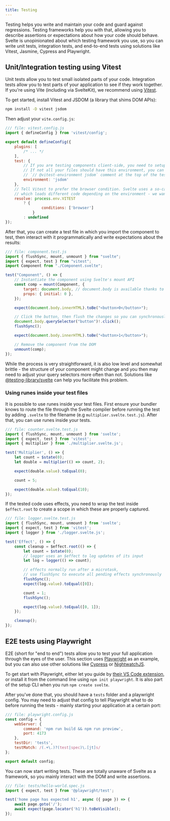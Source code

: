 ```yaml
---
title: Testing
---
```


Testing helps you write and maintain your code and guard against regressions. Testing frameworks help you with that, allowing you to describe assertions or expectations about how your code should behave. Svelte is unopinionated about which testing framework you use, so you can write unit tests, integration tests, and end-to-end tests using solutions like Vitest, Jasmine, Cypress and Playwright.

## Unit/Integration testing using Vitest

Unit tests allow you to test small isolated parts of your code. Integration tests allow you to test parts of your application to see if they work together. If you're using Vite (including via SvelteKit), we recommend using [Vitest](https://vitest.dev/).

To get started, install Vitest and JSDOM (a library that shims DOM APIs):

```bash
npm install -D vitest jsdom
```

Then adjust your `vite.config.js`:

```js
/// file: vitest.config.js
import { defineConfig } from 'vitest/config';

export default defineConfig({
	plugins: [
		/* ... */
	],
	test: {
		// If you are testing components client-side, you need to setup a DOM environment.
		// If not all your files should have this environment, you can use a
		// `// @vitest-environment jsdom` comment at the top of the test files instead.
		environment: 'jsdom'
	},
	// Tell Vitest to prefer the browser condition. Svelte uses a so-called exports map
	// which loads different code depending on the environment - we want to load the browser environment.
	resolve: process.env.VITEST
		? {
				conditions: ['browser']
			}
		: undefined
});
```

After that, you can create a test file in which you import the component to test, then interact with it programmatically and write expectations about the results:

```js
/// file: component.test.js
import { flushSync, mount, unmount } from "svelte";
import { expect, test } from "vitest";
import Component from "./Component.svelte";

test("Component", () => {
	// Instantiate the component using Svelte's mount API
	const comp = mount(Component, {
		target: document.body, // document.body is available thanks to JSDOM
		props: { initial: 0 },
	});

	expect(document.body.innerHTML).toBe("<button>0</button>");

	// Click the button, then flush the changes so you can synchronously write expectations
	document.body.querySelector("button")!.click();
	flushSync();

	expect(document.body.innerHTML).toBe("<button>1</button>");

	// Remove the component from the DOM
	unmount(comp);
});

```

While the process is very straightforward, it is also low level and somewhat brittle - the structure of your component might change and you then may need to adjust your query selectors more often than not. Solutions like [@testing-library/svelte](https://testing-library.com/docs/svelte-testing-library/intro/) can help you facilitate this problem.

### Using runes inside your test files

It is possible to use runes inside your test files. First ensure your bundler knows to route the file through the Svelte compiler before running the test by adding `.svelte` to the filename (e.g `multiplier.svelte.test.js`). After that, you can use runes inside your tests.

```js
/// file: counter.svelte.test.js
import { flushSync, mount, unmount } from 'svelte';
import { expect, test } from 'vitest';
import { multiplier } from './multiplier.svelte.js';

test('Multiplier', () => {
	let count = $state(0);
	let double = multiplier(() => count, 2);

	expect(double.value).toEqual(0);

	count = 5;

	expect(double.value).toEqual(10);
});
```

If the tested code uses effects, you need to wrap the test inside `$effect.root` to create a scope in which these are properly captured.

```js
/// file: logger.svelte.test.js
import { flushSync, mount, unmount } from 'svelte';
import { expect, test } from 'vitest';
import { logger } from './logger.svelte.js';

test('Effect', () => {
	const cleanup = $effect.root(() => {
		let count = $state(0);
		// logger uses an $effect to log updates of its input
		let log = logger(() => count);

		// effects normally run after a microtask,
		// use flushSync to execute all pending effects synchronously
		flushSync();
		expect(log.value).toEqual([0]);

		count = 1;
		flushSync();

		expect(log.value).toEqual([0, 1]);
	});

	cleanup();
});
```

## E2E tests using Playwright

E2E (short for "end to end") tests allow you to test your full application through the eyes of the user. This section uses [Playwright](https://playwright.dev/) as an example, but you can also use other solutions like [Cypress](https://www.cypress.io/) or [NightwatchJS](https://nightwatchjs.org/).

To get start with Playwright, either let you guide by [their VS Code extension](https://playwright.dev/docs/getting-started-vscode), or install it from the command line using `npm init playwright`. It is also part of the setup CLI when you run `npm create svelte`.

After you've done that, you should have a `tests` folder and a playwright config. You may need to adjust that config to tell Playwright what to do before running the tests - mainly starting your application at a certain port:

```js
/// file: playwright.config.js
const config = {
	webServer: {
		command: 'npm run build && npm run preview',
		port: 4173
	},
	testDir: 'tests',
	testMatch: /(.+\.)?(test|spec)\.[jt]s/
};

export default config;
```

You can now start writing tests. These are totally unaware of Svelte as a framework, so you mainly interact with the DOM and write assertions.

```js
/// file: tests/hello-world.spec.js
import { expect, test } from '@playwright/test';

test('home page has expected h1', async ({ page }) => {
	await page.goto('/');
	await expect(page.locator('h1')).toBeVisible();
});
```
